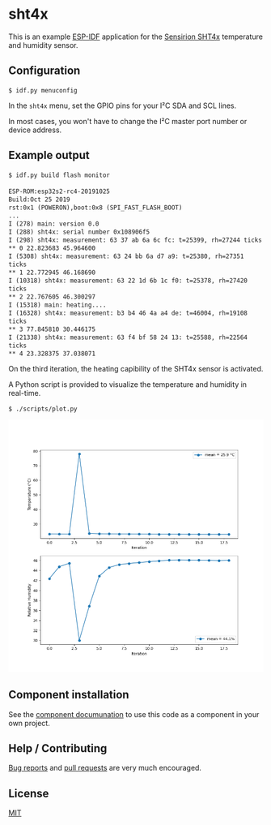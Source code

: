 # sht4x

This is an example [ESP-IDF][1] application for the [Sensirion
SHT4x][2] temperature and humidity sensor.

## Configuration

    $ idf.py menuconfig

In the `sht4x` menu, set the GPIO pins for your I²C SDA and SCL lines.

In most cases, you won't have to change the I²C master port number or
device address.

## Example output

    $ idf.py build flash monitor

    ESP-ROM:esp32s2-rc4-20191025
    Build:Oct 25 2019
    rst:0x1 (POWERON),boot:0x8 (SPI_FAST_FLASH_BOOT)
    ...
    I (278) main: version 0.0
    I (288) sht4x: serial number 0x108906f5
    I (298) sht4x: measurement: 63 37 ab 6a 6c fc: t=25399, rh=27244 ticks
    ** 0 22.823683 45.964600
    I (5308) sht4x: measurement: 63 24 bb 6a d7 a9: t=25380, rh=27351 ticks
    ** 1 22.772945 46.168690
    I (10318) sht4x: measurement: 63 22 1d 6b 1c f0: t=25378, rh=27420 ticks
    ** 2 22.767605 46.300297
    I (15318) main: heating....
    I (16328) sht4x: measurement: b3 b4 46 4a a4 de: t=46004, rh=19108 ticks
    ** 3 77.845810 30.446175
    I (21338) sht4x: measurement: 63 f4 bf 58 24 13: t=25588, rh=22564 ticks
    ** 4 23.328375 37.038071

On the third iteration, the heating capibility of the SHT4x sensor is
activated.

A Python script is provided to visualize the temperature and humidity in real-time.

    $ ./scripts/plot.py

![Real-time SHT4x sensor data](scripts/example-plot.png "Real-time SHT4x sensor data")

## Component installation

See the [component documunation](components/sht4x/README.md) to use
this code as a component in your own project.

## Help / Contributing

[Bug reports][issues] and [pull requests][pulls] are very much
encouraged.

## License

[MIT](LICENSE)


[issues]: https://github.com/bitmandu/sht4x/issues
[pulls]: https://github.com/bitmandu/sht4x/pulls
[1]: https://docs.espressif.com/projects/esp-idf/en/latest/esp32/index.html
[2]: https://developer.sensirion.com/sensirion-products/sht4x-humidity-and-temperature-sensors/
[3]: https://docs.espressif.com/projects/esp-idf/en/latest/esp32/api-guides/tools/idf-component-manager.html
